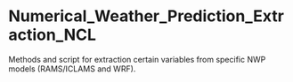 # Numerical_Weather_Prediction_Extraction_NCL
Methods and script for extraction certain variables from specific NWP models (RAMS/ICLAMS and WRF).
